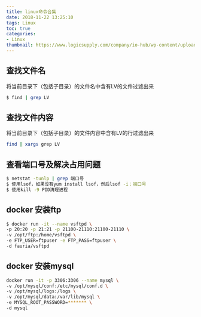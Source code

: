 ```yaml
---
title: linux命令合集
date: 2018-11-22 13:25:10
tags: Linux
toc: true
categories:
- Linux
thumbnail: https://www.logicsupply.com/company/io-hub/wp-content/uploads/2009/01/Read-only-Linux.jpg
---
```


## 查找文件名
将当前目录下（包括子目录）的文件名中含有LV的文件过滤出来
``` bash
$ find | grep LV
```

## 查找文件内容
将当前目录下（包括子目录）的文件内容中含有LV的行过滤出来
``` bash
find | xargs grep LV
```

## 查看端口号及解决占用问题
``` bash
$ netstat -tunlp | grep 端口号
$ 使用lsof，如果没有yum install lsof，然后lsof -i：端口号
$ 使用kill -9 PID清理进程
```

## docker 安装ftp
``` bash
$ docker run -it --name vsftpd \
-p 20:20 -p 21:21 -p 21100-21110:21100-21110 \
-v /opt/ftp:/home/vsftpd \
-e FTP_USER=ftpuser -e FTP_PASS=ftpuser \
-d fauria/vsftpd
```

## docker 安装mysql
``` bash
docker run -it -p 3306:3306 --name mysql \
-v /opt/mysql/conf:/etc/mysql/conf.d \
-v /opt/mysql/logs:/logs \
-v /opt/mysql/data:/var/lib/mysql \
-e MYSQL_ROOT_PASSWORD=******* \
-d mysql
```